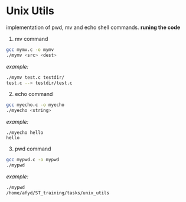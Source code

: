 # Unix Utils
implementation of pwd, mv and echo shell commands.
**runing the code**
1. mv command
``` bash
gcc mymv.c -o mymv
./mymv <src> <dest>
```
*example:*
``` bash
./mymv test.c testdir/
test.c --> testdir/test.c
```

2. echo command
``` bash
gcc myecho.c -o myecho
./myecho <string>
```
*example:*
```
./myecho hello
hello
```

3. pwd command
``` bash
gcc mypwd.c -o mypwd
./mypwd
```
*example:*
``` bash
./mypwd
/home/afyd/ST_training/tasks/unix_utils
```